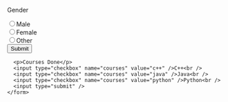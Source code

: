 <!DOCTYPE html>
<html>
  <head> </head>
  <body>
    <form>
      <p>Gender</p>
      <input type="radio" name="gender" value="Male" />Male<br />
      <input type="radio" name="gender" value="Female" />Female<br />
      <input type="radio" name="gender" value="other" />Other<br />
      <input type="submit" /><br />
      
      <p>Courses Done</p>
      <input type="checkbox" name="courses" value="c++" />C++<br />
      <input type="checkbox" name="courses" value="java" />Java<br />
      <input type="checkbox" name="courses" value="python" />Python<br />
      <input type="submit" />
    </form>
  </body>
</html>
